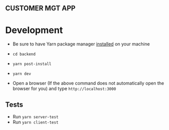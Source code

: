 ## CUSTOMER MGT APP

# Development

- Be sure to have Yarn package manager [installed](https://classic.yarnpkg.com/en/docs/install/#mac-stable) on your machine

- `cd backend`
- `yarn post-install`
- `yarn dev`
- Open a browser (If the above command does not automatically open the browser for you) and type `http://localhost:3000`

## Tests

- Run `yarn server-test`
- Run `yarn client-test`
